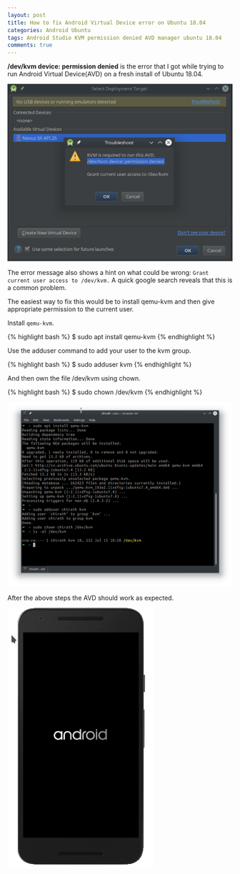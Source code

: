 ```yaml
---
layout: post
title: How to fix Android Virtual Device error on Ubuntu 18.04
categories: Android Ubuntu
tags: Android Studio KVM permission denied AVD manager ubuntu 18.04
comments: true
---
```


<div class="message">
  <strong>/dev/kvm device: permission denied</strong> is the error that I got while trying to run Android Virtual Device(AVD) 
  on a fresh install of Ubuntu 18.04.
</div>

![placeholder](/public/images/2018-08-13-fix-avd-error-ubuntu-18-04/1.png "Error")

The error message also shows a hint on what could be wrong: `Grant current user access to /dev/kvm.` A quick google search reveals that this is a common problem.

The easiest way to fix this would be to install qemu-kvm and then give appropriate permission to the current user.

Install `qemu-kvm`.

{% highlight bash %}
$ sudo apt install qemu-kvm
{% endhighlight %}

Use the adduser command to add your user to the kvm group.

{% highlight bash %}
$ sudo adduser <username> kvm
{% endhighlight %}


And then own the file /dev/kvm using chown.

{% highlight bash %}
$ sudo chown <username> /dev/kvm
{% endhighlight %}

![placeholder](/public/images/2018-08-13-fix-avd-error-ubuntu-18-04/2.png "Fix error")

After the above steps the AVD should work as expected.

![placeholder](/public/images/2018-08-13-fix-avd-error-ubuntu-18-04/3.png "Android boots")